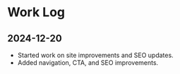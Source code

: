 # Work Log

## 2024-12-20
- Started work on site improvements and SEO updates.
- Added navigation, CTA, and SEO improvements.
